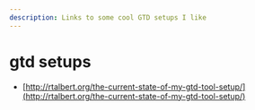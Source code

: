 ```yaml
---
description: Links to some cool GTD setups I like
---
```


# gtd setups

* [http://rtalbert.org/the-current-state-of-my-gtd-tool-setup/](http://rtalbert.org/the-current-state-of-my-gtd-tool-setup/)

